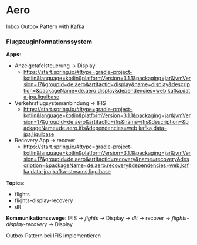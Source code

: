# Aero
Inbox Outbox Pattern with Kafka

### Flugzeuginformationssystem

**Apps**:
* Anzeigetafelsteuerung -> Display
    * https://start.spring.io/#!type=gradle-project-kotlin&language=kotlin&platformVersion=3.1.1&packaging=jar&jvmVersion=17&groupId=de.aero&artifactId=display&name=display&description=&packageName=de.aero.display&dependencies=web,kafka,data-jpa,liquibase
* Verkehrsflugsystemanbindung -> IFIS
    * https://start.spring.io/#!type=gradle-project-kotlin&language=kotlin&platformVersion=3.1.1&packaging=jar&jvmVersion=17&groupId=de.aero&artifactId=ifis&name=ifis&description=&packageName=de.aero.ifis&dependencies=web,kafka,data-jpa,liquibase
* Recovery App -> recover
    * https://start.spring.io/#!type=gradle-project-kotlin&language=kotlin&platformVersion=3.1.1&packaging=jar&jvmVersion=17&groupId=de.aero&artifactId=recovery&name=recovery&description=&packageName=de.aero.recovery&dependencies=web,kafka,data-jpa,kafka-streams,liquibase


**Topics**:
* flights
* flights-display-recovery
* dlt

**Kommunikationsswege**:
IFIS -> _fights_ -> Display -> _dlt_ -> recover -> _flights-display-recovery_ -> Display

Outbox Pattern bei IFIS implementieren